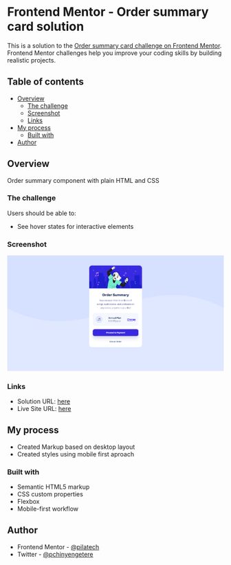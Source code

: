 # Frontend Mentor - Order summary card solution

This is a solution to the [Order summary card challenge on Frontend Mentor](https://www.frontendmentor.io/challenges/order-summary-component-QlPmajDUj). Frontend Mentor challenges help you improve your coding skills by building realistic projects. 

## Table of contents

- [Overview](#overview)
  - [The challenge](#the-challenge)
  - [Screenshot](#screenshot)
  - [Links](#links)
- [My process](#my-process)
  - [Built with](#built-with)
- [Author](#author)

## Overview
 Order summary component with plain HTML and CSS

### The challenge

Users should be able to:

- See hover states for interactive elements

### Screenshot

![](./screenshot.png)


### Links

- Solution URL: [here](https://github.com/pilatech/order-summary-component)
- Live Site URL: [here](https://order-summary-by-pilate.netlify.app/)

## My process
 - Created Markup based on desktop layout
 - Created styles using mobile first aproach

### Built with

- Semantic HTML5 markup
- CSS custom properties
- Flexbox
- Mobile-first workflow

## Author

- Frontend Mentor - [@pilatech](https://www.frontendmentor.io/profile/pilatech)
- Twitter - [@pchinyengetere](https://www.twitter.com/pchinyengetere)

